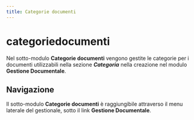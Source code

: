 ```yaml
---
title: Categorie documenti
---
```


# categoriedocumenti

Nel sotto-modulo **Categorie documenti** vengono gestite le categorie per i documenti utilizzabili nella sezione _**Categoria**_ nella creazione nel modulo **Gestione Documentale**.

## Navigazione

Il sotto-modulo **Categorie documenti** è raggiungibile attraverso il menu laterale del gestionale, sotto il link **Gestione Documentale**.

